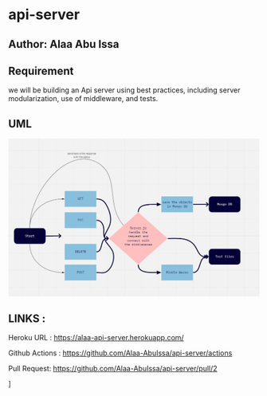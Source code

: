 # api-server

## Author: Alaa Abu Issa

## Requirement 
we will be building an Api server using best practices, including server modularization, use of middleware, and tests.


## UML 

<img src="./src/UML.png" />

## LINKS :

Heroku URL : https://alaa-api-server.herokuapp.com/

Github Actions : https://github.com/Alaa-AbuIssa/api-server/actions

Pull Request: https://github.com/Alaa-AbuIssa/api-server/pull/2

]